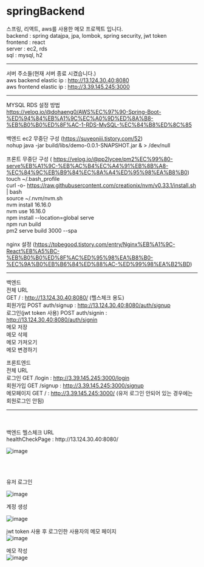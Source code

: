 # springBackend
스프링, 리액트, aws를 사용한 메모 프로젝트 입니다.<br>
backend : spring datajpa, jpa, lombok, spring security, jwt token<br>
frontend : react <br>
server : ec2, rds<br>
sql : mysql, h2
<hr>

서버 주소들(현재 서버 종료 시켰습니다.)<br>
aws backend elastic ip : http://13.124.30.40:8080<br>
aws frontend elastic ip : http://3.39.145.245:3000<br>
<hr>

MYSQL RDS 설정 방법<br>
https://velog.io/@dohaeng0/AWS%EC%97%90-Spring-Boot-%ED%94%84%EB%A1%9C%EC%A0%9D%ED%8A%B8-%EB%B0%B0%ED%8F%AC-1-RDS-MySQL-%EC%84%B8%ED%8C%85<br>
<br>
백엔드 ec2 무중단 구성 (https://suyeoniii.tistory.com/52)<br>
nohup java -jar build/libs/demo-0.0.1-SNAPSHOT.jar & > /dev/null<br>
<br>
프론트 무중단 구성 ( https://velog.io/@pp2lycee/pm2%EC%99%80-serve%EB%A1%9C-%EB%AC%B4%EC%A4%91%EB%8B%A8-%EC%84%9C%EB%B9%84%EC%8A%A4%ED%95%98%EA%B8%B0)<br>
touch ~/.bash_profile<br>
curl -o- https://raw.githubusercontent.com/creationix/nvm/v0.33.1/install.sh | bash<br>
source ~/.nvm/nvm.sh <br>
nvm install 16.16.0<br>
nvm use 16.16.0<br>
npm install --location=global serve<br>
npm run build<br>
pm2 serve build 3000 --spa<br>
<br>
nginx 설정 (https://tobegood.tistory.com/entry/Nginx%EB%A1%9C-React%EB%A5%BC-%EB%B0%B0%ED%8F%AC%ED%95%98%EA%B8%B0-%EC%9A%B0%EB%B6%84%ED%88%AC-%ED%99%98%EA%B2%BD)<br>

<hr>


백엔드 <br>
전체 URL<br>
GET / : http://13.124.30.40:8080/ (헬스체크 용도)<br>
회원가입 POST auth/signup : http://13.124.30.40:8080/auth/signup<br>
로그인(jwt token 사용) POST auth/signin : http://13.124.30.40:8080/auth/signin <br>
메모 저장 <br>
메모 삭제 <br>
메모 가져오기 <br>
메모 변경하기 <br>

프론트엔드<br>
전체 URL<br>
로그인 GET /login    : http://3.39.145.245:3000/login<br>
회원가입 GET /signup : http://3.39.145.245:3000/signup<br>
메모페이지 GET /     : http://3.39.145.245:3000/ (유저 로그인 안되어 있는 경우에는 회원로그인 안됨)<br>

<hr>
<br>
<br>
백엔드 헬스체크 URL <br>
healthCheckPage : http://13.124.30.40:8080/ <br>

![image](https://github.com/sunggun1/springBackend/assets/17981550/503cd878-c24a-4475-b357-72c59f181705)

<br>
<br>

유저 로그인<br>

![image](https://github.com/sunggun1/springBackend/assets/17981550/8a5d5517-c9e1-48a5-831f-0b866569c82d) <br>

계정 생성<br>

![image](https://github.com/sunggun1/springBackend/assets/17981550/2a9e068a-245e-4c82-be3f-91d540dc1735) <br>

jwt token 사용 후 로그인한 사용자의 메모 페이지<br>
![image](https://github.com/sunggun1/springBackend/assets/17981550/f512f4c9-1bd1-40c1-9814-44bb42de71d8) <br>

메모 작성<br>
![image](https://github.com/sunggun1/springBackend/assets/17981550/16d597a2-295b-4b86-b63e-6f4f9298f447)<br>
















